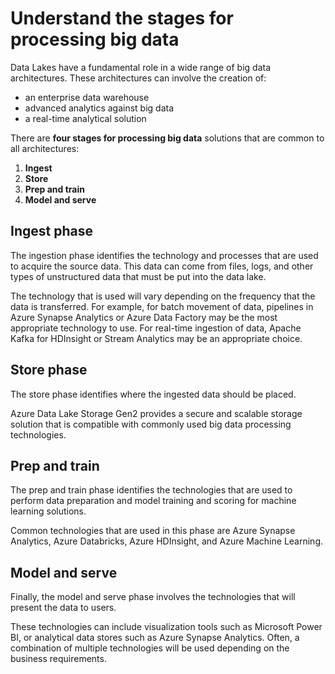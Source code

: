 # Understand the stages for processing big data

Data Lakes have a fundamental role in a wide range of big data architectures. These architectures can involve the creation of:
- an enterprise data warehouse
- advanced analytics against big data
- a real-time analytical solution

There are **four stages for processing big data** solutions that are common to all architectures:
1. **Ingest**
2. **Store**
3. **Prep and train**
4. **Model and serve**

## Ingest phase

The ingestion phase identifies the technology and processes that are used to acquire the source data. This data can come from files, logs, and other types of unstructured data that must be put into the data lake. 

The technology that is used will vary depending on the frequency that the data is transferred. For example, for batch movement of data, pipelines in Azure Synapse Analytics or Azure Data Factory may be the most appropriate technology to use. For real-time ingestion of data, Apache Kafka for HDInsight or Stream Analytics may be an appropriate choice.

## Store phase

The store phase identifies where the ingested data should be placed. 

Azure Data Lake Storage Gen2 provides a secure and scalable storage solution that is compatible with commonly used big data processing technologies.

## Prep and train

The prep and train phase identifies the technologies that are used to perform data preparation and model training and scoring for machine learning solutions. 

Common technologies that are used in this phase are Azure Synapse Analytics, Azure Databricks, Azure HDInsight, and Azure Machine Learning.

## Model and serve

Finally, the model and serve phase involves the technologies that will present the data to users. 

These technologies can include visualization tools such as Microsoft Power BI, or analytical data stores such as Azure Synapse Analytics. Often, a combination of multiple technologies will be used depending on the business requirements.
